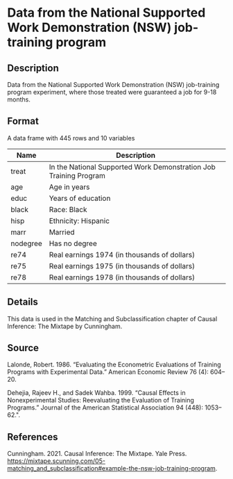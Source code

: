 # Data from the National Supported Work Demonstration (NSW) job-training program

## Description

Data from the National Supported Work Demonstration (NSW) job-training program experiment, where those treated were guaranteed a job for 9-18 months. 

## Format

A data frame with 445 rows and 10 variables

| Name          | Description                                                       |
|---------------|-------------------------------------------------------------------|
| treat         | In the National Supported Work Demonstration Job Training Program |
| age           | Age in years                                                      |
| educ          | Years of education                                                |
| black         | Race: Black                                                       |
| hisp          | Ethnicity: Hispanic                                               |
| marr          | Married                                                           |
| nodegree      | Has no degree                                                     |
| re74          | Real earnings 1974 (in thousands of dollars)                      |
| re75          | Real earnings 1975 (in thousands of dollars)                      |
| re78          | Real earnings 1978 (in thousands of dollars)                      |

## Details

This data is used in the Matching and Subclassification chapter of Causal Inference: The Mixtape by Cunningham.

## Source

Lalonde, Robert. 1986. “Evaluating the Econometric Evaluations of Training Programs with Experimental Data.” American Economic Review 76 (4): 604–20.

Dehejia, Rajeev H., and Sadek Wahba. 1999. “Causal Effects in Nonexperimental Studies: Reevaluating the Evaluation of Training Programs.” Journal of the American Statistical Association 94 (448): 1053–62.".

## References

Cunningham. 2021. Causal Inference: The Mixtape. Yale Press. https://mixtape.scunning.com/05-matching_and_subclassification#example-the-nsw-job-training-program.